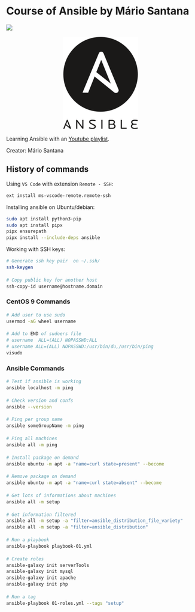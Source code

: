 # Course of Ansible by Mário Santana
![](https://img.shields.io/badge/status-progress-blue)

<p align="center">
<img src=".github/logo.png">
</p>

Learning Ansible with an [Youtube playlist](https://youtube.com/playlist?list=PLORF-y_edVoDQnky9u2OgyrfirE1dhutX&si=Dnfs1d_0f1k4_AFE).

Creator: Mário Santana

## History of commands

Using `VS Code` with extension `Remote - SSH`:

```bash
ext install ms-vscode-remote.remote-ssh
```

Installing ansible on Ubuntu/debian:

```bash
sudo apt install python3-pip
sudo apt install pipx
pipx ensurepath
pipx install --include-deps ansible
```

Working with SSH keys:

```bash
# Generate ssh key pair  on ~/.ssh/
ssh-keygen

# Copy public key for another host
ssh-copy-id username@hostname.domain
```

### CentOS 9 Commands

```bash
# Add user to use sudo
usermod -aG wheel username

# Add to END of sudoers file
# username  ALL=(ALL) NOPASSWD:ALL
# username ALL=(ALL) NOPASSWD:/usr/bin/du,/usr/bin/ping
visudo
```

### Ansible Commands

```bash
# Test if ansible is working
ansible localhost -m ping

# Check version and confs
ansible --version

# Ping per group name
ansible someGroupName -m ping

# Ping all machines
ansible all -m ping

# Install package on demand
ansible ubuntu -m apt -a "name=curl state=present" --become

# Remove package on demand
ansible ubuntu -m apt -a "name=curl state=absent" --become

# Get lots of informations about machines
ansible all -m setup

# Get information filtered
ansible all -m setup -a "filter=ansible_distribution_file_variety"
ansible all -m setup -a "filter=ansible_distribution"

# Run a playbook
ansible-playbook playbook-01.yml

# Create roles
ansible-galaxy init serverTools
ansible-galaxy init mysql
ansible-galaxy init apache
ansible-galaxy init php

# Run a tag
ansible-playbook 01-roles.yml --tags "setup"
```
